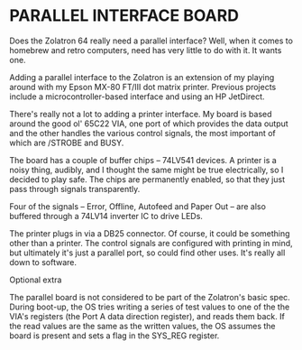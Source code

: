 # PARALLEL INTERFACE BOARD

Does the Zolatron 64 really need a parallel interface? Well, when it comes to homebrew and retro computers, need has very little to do with it. It wants one.

Adding a parallel interface to the Zolatron is an extension of my playing around with my Epson MX-80 FT/III dot matrix printer. Previous projects include a microcontroller-based interface and using an HP JetDirect.

There's really not a lot to adding a printer interface. My board is based around the good ol' 65C22 VIA, one port of which provides the data output and the other handles the various control signals, the most important of which are /STROBE and BUSY.

The board has a couple of buffer chips – 74LV541 devices. A printer is a noisy thing, audibly, and I thought the same might be true electrically, so I decided to play safe. The chips are permanently enabled, so that they just pass through signals transparently.

Four of the signals – Error, Offline, Autofeed and Paper Out – are also buffered through a 74LV14 inverter IC to drive LEDs.

The printer plugs in via a DB25 connector. Of course, it could be something other than a printer. The control signals are configured with printing in mind, but ultimately it's just a parallel port, so could find other uses. It's really all down to software.

Optional extra

The parallel board is not considered to be part of the Zolatron's basic spec. During boot-up, the OS tries writing a series of test values to one of the the VIA's registers (the Port A data direction register), and reads them back. If the read values are the same as the written values, the OS assumes the board is present and sets a flag in the SYS_REG register.

